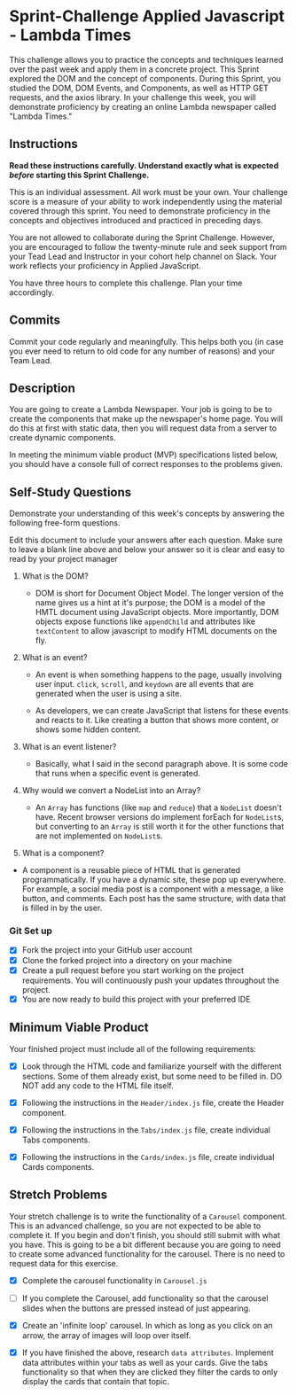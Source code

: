 # Sprint-Challenge Applied Javascript - Lambda Times

This challenge allows you to practice the concepts and techniques learned over
the past week and apply them in a concrete project. This Sprint explored the DOM
and the concept of components. During this Sprint, you studied the DOM, DOM
Events, and Components, as well as HTTP GET requests, and the axios library. In
your challenge this week, you will demonstrate proficiency by creating an online
Lambda newspaper called "Lambda Times."

## Instructions

**Read these instructions carefully. Understand exactly what is expected
_before_ starting this Sprint Challenge.**

This is an individual assessment. All work must be your own. Your challenge
score is a measure of your ability to work independently using the material
covered through this sprint. You need to demonstrate proficiency in the concepts
and objectives introduced and practiced in preceding days.

You are not allowed to collaborate during the Sprint Challenge. However, you are
encouraged to follow the twenty-minute rule and seek support from your Tead Lead
and Instructor in your cohort help channel on Slack. Your work reflects your
proficiency in Applied JavaScript.

You have three hours to complete this challenge. Plan your time accordingly.

## Commits

Commit your code regularly and meaningfully. This helps both you (in case you
ever need to return to old code for any number of reasons) and your Team Lead.

## Description

You are going to create a Lambda Newspaper. Your job is going to be to create
the components that make up the newspaper's home page. You will do this at first
with static data, then you will request data from a server to create dynamic
components.

In meeting the minimum viable product (MVP) specifications listed below, you
should have a console full of correct responses to the problems given.

## Self-Study Questions

Demonstrate your understanding of this week's concepts by answering the
following free-form questions.

Edit this document to include your answers after each question. Make sure to
leave a blank line above and below your answer so it is clear and easy to read
by your project manager

1. What is the DOM?

   - DOM is short for Document Object Model. The longer version of the name
     gives us a hint at it's purpose; the DOM is a model of the HMTL document
     using JavaScript objects. More importantly, DOM objects expose functions
     like `appendChild` and attributes like `textContent` to allow javascript to
     modify HTML documents on the fly.

2. What is an event?

   - An event is when something happens to the page, usually involving user
     input. `click`, `scroll`, and `keydown` are all events that are generated
     when the user is using a site.

   - As developers, we can create JavaScript that listens for these events and
     reacts to it. Like creating a button that shows more content, or shows some
     hidden content.

3. What is an event listener?

   - Basically, what I said in the second paragraph above. It is some code that
     runs when a specific event is generated.

4. Why would we convert a NodeList into an Array?

   - An `Array` has functions (like `map` and `reduce`) that a `NodeList`
     doesn't have. Recent browser versions do implement forEach for `NodeList`s,
     but converting to an `Array` is still worth it for the other functions that
     are not implemented on `NodeList`s.

5. What is a component?

- A component is a reusable piece of HTML that is generated programmatically. If
  you have a dynamic site, these pop up everywhere. For example, a social media
  post is a component with a message, a like button, and comments. Each post has
  the same structure, with data that is filled in by the user.

### Git Set up

- [x] Fork the project into your GitHub user account
- [x] Clone the forked project into a directory on your machine
- [x] Create a pull request before you start working on the project
      requirements. You will continuously push your updates throughout the
      project.
- [x] You are now ready to build this project with your preferred IDE

## Minimum Viable Product

Your finished project must include all of the following requirements:

- [x] Look through the HTML code and familiarize yourself with the different
      sections. Some of them already exist, but some need to be filled in. DO
      NOT add any code to the HTML file itself.

- [x] Following the instructions in the `Header/index.js` file, create the
      Header component.

- [x] Following the instructions in the `Tabs/index.js` file, create individual
      Tabs components.

- [x] Following the instructions in the `Cards/index.js` file, create individual
      Cards components.

## Stretch Problems

Your stretch challenge is to write the functionality of a `Carousel` component.
This is an advanced challenge, so you are not expected to be able to complete
it. If you begin and don't finish, you should still submit with what you have.
This is going to be a bit different because you are going to need to create some
advanced functionality for the carousel. There is no need to request data for
this exercise.

- [x] Complete the carousel functionality in `Carousel.js`

- [ ] If you complete the Carousel, add functionality so that the carousel
      slides when the buttons are pressed instead of just appearing.

- [x] Create an 'infinite loop' carousel. In which as long as you click on an
      arrow, the array of images will loop over itself.

- [x] If you have finished the above, research `data attributes`. Implement data
      attributes within your tabs as well as your cards. Give the tabs
      functionality so that when they are clicked they filter the cards to only
      display the cards that contain that topic.
